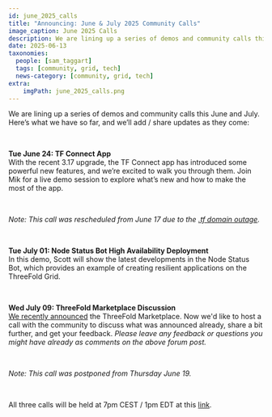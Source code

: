 ```yaml
---
id: june_2025_calls
title: "Announcing: June & July 2025 Community Calls"
image_caption: June 2025 Calls
description: We are lining up a series of demos and community calls this June and July. Join in!
date: 2025-06-13
taxonomies:
  people: [sam_taggart]
  tags: [community, grid, tech]
  news-category: [community, grid, tech]
extra:
    imgPath: june_2025_calls.png
---
```


We are lining up a series of demos and community calls this June and July. Here’s what we have so far, and we’ll add / share updates as they come:

<br/>

**Tue June 24: TF Connect App** <br/>
With the recent 3.17 upgrade, the TF Connect app has introduced some powerful new features, and we’re excited to walk you through them. Join Mik for a live demo session to explore what’s new and how to make the most of the app.

<br/>

*Note: This call was rescheduled from June 17 due to the [.tf domain outage](https://forum.threefold.io/t/tf-domain-outage-action-plan/4607).*

<br/>

**Tue July 01: Node Status Bot High Availability Deployment** <br/>
In this demo, Scott will show the latest developments in the Node Status Bot, which provides an example of creating resilient applications on the ThreeFold Grid.

<br/>

**Wed July 09: ThreeFold Marketplace Discussion** <br/>
[We recently announced](https://forum.threefold.io/t/the-threefold-marketplace-discover-exchange-build-the-future-of-the-internet/4604) the ThreeFold Marketplace. Now we'd like to host a call with the community to discuss what was announced already, share a bit further, and get your feedback. *Please leave any feedback or questions you might have already as comments on the above forum post.*

<br/>

*Note: This call was postponed from Thursday June 19.*

<br/>

All three calls will be held at 7pm CEST / 1pm EDT at this [link](https://bit.ly/tfcommunitycall).